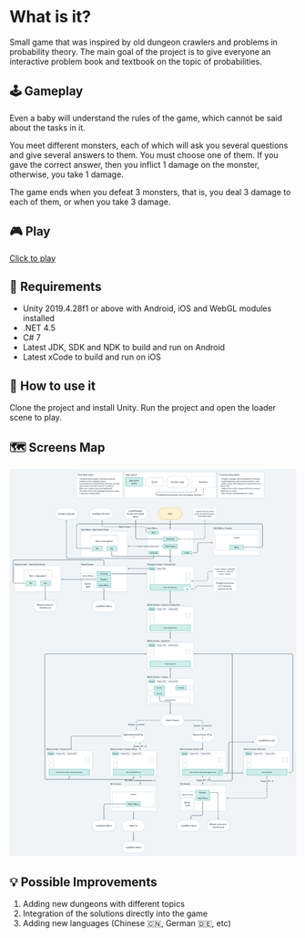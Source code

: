 # What is it? 
Small game that was inspired by old dungeon crawlers and problems in probability theory. The main goal of the project is to give everyone an interactive problem book and textbook on the topic of probabilities.

## :joystick: Gameplay
Even a baby will understand the rules of the game, which cannot be said about the tasks in it.

You meet different monsters, each of which will ask you several questions and give several answers to them. You must choose one of them. If you gave the correct answer, then you inflict 1 damage on the monster, otherwise, you take 1 damage.

The game ends when you defeat 3 monsters, that is, you deal 3 damage to each of them, or when you take 3 damage.

## :video_game: Play
[Click to play](https://gdcuffs.com/dungeons-of-probability/)

## :round_pushpin: Requirements
* Unity 2019.4.28f1 or above with Android, iOS and WebGL modules installed
* .NET 4.5
* C# 7
* Latest JDK, SDK and NDK to build and run on Android
* Latest xCode to build and run on iOS

## :hammer: How to use it
Clone the project and install Unity. Run the project and open the loader scene to play.

## 🗺️ Screens Map
![Screenshot](ScreensMap.png)

## :bulb: Possible Improvements
1. Adding new dungeons with different topics
2. Integration of the solutions directly into the game
3. Adding new languages (Chinese :cn:, German :de:, etc)
